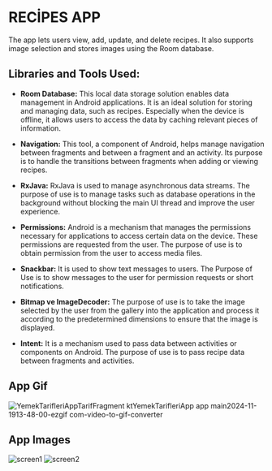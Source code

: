 # RECİPES APP
The app lets users view, add, update, and delete recipes. It also supports image selection and stores images using the Room database.

## Libraries and Tools Used:

- **Room Database:** 
This local data storage solution enables data management in Android applications. It is an ideal solution for storing and managing data, such as recipes. Especially when the device is offline, it allows users to access the data by caching relevant pieces of information.

- **Navigation:** This tool, a component of Android, helps manage navigation between fragments and between a fragment and an activity. Its purpose is to handle the transitions between fragments when adding or viewing recipes.

- **RxJava:** RxJava is used to manage asynchronous data streams. The purpose of use is to manage tasks such as database operations in the background without blocking the main UI thread and improve the user experience.

- **Permissions:** Android is a mechanism that manages the permissions necessary for applications to access certain data on the device. These permissions are requested from the user.
The purpose of use is to obtain permission from the user to access media files.

- **Snackbar:** It is used to show text messages to users.
The Purpose of Use is to show messages to the user for permission requests or short notifications.

- **Bitmap ve ImageDecoder:** The purpose of use is to take the image selected by the user from the gallery into the application and process it according to the predetermined dimensions to ensure that the image is displayed.

- **Intent:** It is a mechanism used to pass data between activities or components on Android.
The purpose of use is to pass recipe data between fragments and activities.

## App Gif
![YemekTarifleriAppTarifFragment ktYemekTarifleriApp app main2024-11-1913-48-00-ezgif com-video-to-gif-converter](https://github.com/user-attachments/assets/4b742185-f256-4c41-8f0c-745dd1904ccf)

## App Images
![screen1](https://github.com/user-attachments/assets/2807fabc-6586-4d3f-a34e-8f40f704889d)
![screen2](https://github.com/user-attachments/assets/eaabe1a4-723b-4cbf-9b17-8b2269c09029)




